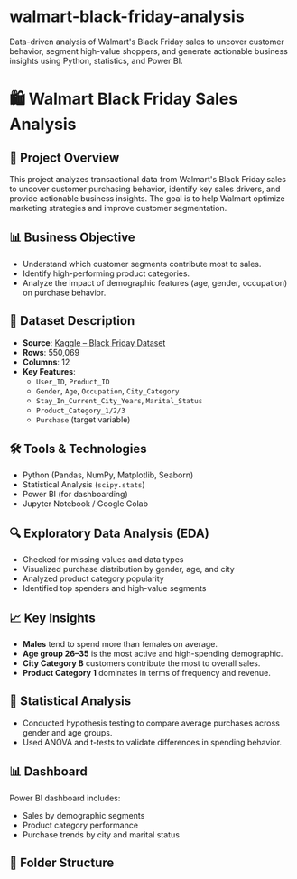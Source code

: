 # walmart-black-friday-analysis
Data-driven analysis of Walmart's Black Friday sales to uncover customer behavior, segment high-value shoppers, and generate actionable business insights using Python, statistics, and Power BI.
# 🛍️ Walmart Black Friday Sales Analysis

## 📌 Project Overview
This project analyzes transactional data from Walmart's Black Friday sales to uncover customer purchasing behavior, identify key sales drivers, and provide actionable business insights. The goal is to help Walmart optimize marketing strategies and improve customer segmentation.

## 📊 Business Objective
- Understand which customer segments contribute most to sales.
- Identify high-performing product categories.
- Analyze the impact of demographic features (age, gender, occupation) on purchase behavior.

## 🧮 Dataset Description
- **Source**: [Kaggle – Black Friday Dataset](https://www.kaggle.com/datasets/sdolezel/black-friday)
- **Rows**: 550,069
- **Columns**: 12
- **Key Features**:
  - `User_ID`, `Product_ID`
  - `Gender`, `Age`, `Occupation`, `City_Category`
  - `Stay_In_Current_City_Years`, `Marital_Status`
  - `Product_Category_1/2/3`
  - `Purchase` (target variable)

## 🛠️ Tools & Technologies
- Python (Pandas, NumPy, Matplotlib, Seaborn)
- Statistical Analysis (`scipy.stats`)
- Power BI (for dashboarding)
- Jupyter Notebook / Google Colab

## 🔍 Exploratory Data Analysis (EDA)
- Checked for missing values and data types
- Visualized purchase distribution by gender, age, and city
- Analyzed product category popularity
- Identified top spenders and high-value segments

## 📈 Key Insights
- **Males** tend to spend more than females on average.
- **Age group 26–35** is the most active and high-spending demographic.
- **City Category B** customers contribute the most to overall sales.
- **Product Category 1** dominates in terms of frequency and revenue.

## 📐 Statistical Analysis
- Conducted hypothesis testing to compare average purchases across gender and age groups.
- Used ANOVA and t-tests to validate differences in spending behavior.

## 📊 Dashboard
Power BI dashboard includes:
- Sales by demographic segments
- Product category performance
- Purchase trends by city and marital status

## 📁 Folder Structure
